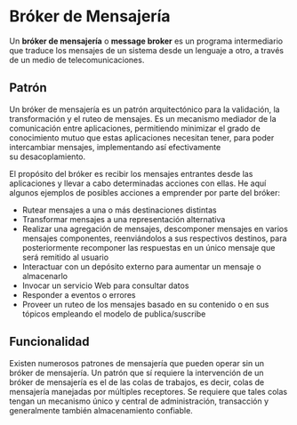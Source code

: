 # Bróker de Mensajería

Un **bróker de mensajería** o **message broker** es un programa intermediario que traduce los mensajes de un sistema desde un lenguaje a otro, a través de un medio de telecomunicaciones.

## Patrón

Un bróker de mensajería es un patrón arquitectónico para la validación, la transformación y el ruteo de mensajes. Es un mecanismo mediador de la comunicación entre aplicaciones, permitiendo minimizar el grado de conocimiento mutuo que estas aplicaciones necesitan tener, para poder intercambiar mensajes, implementando así efectivamente su desacoplamiento.

El propósito del bróker es recibir los mensajes entrantes desde las aplicaciones y llevar a cabo determinadas acciones con ellas. He aquí algunos ejemplos de posibles acciones a emprender por parte del bróker:

- Rutear mensajes a una o más destinaciones distintas
- Transformar mensajes a una representación alternativa
- Realizar una agregación de mensajes, descomponer mensajes en varios mensajes componentes, reenviándolos a sus respectivos destinos, para posteriormente recomponer las respuestas en un único mensaje que será remitido al usuario
- Interactuar con un depósito externo para aumentar un mensaje o almacenarlo
- Invocar un servicio Web para consultar datos
- Responder a eventos o errores
- Proveer un ruteo de los mensajes basado en su contenido o en sus tópicos empleando el modelo de publica/suscribe

## Funcionalidad

Existen numerosos patrones de mensajería que pueden operar sin un bróker de mensajería. Un patrón que sí requiere la intervención de un bróker de mensajería es el de las colas de trabajos, es decir, colas de mensajería manejadas por múltiples receptores. Se requiere que tales colas tengan un mecanismo único y central de administración, transacción y generalmente también almacenamiento confiable.

